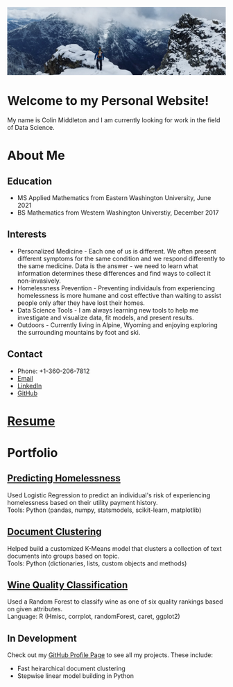![alt text](./images/static_peak.jpg "September 2021 - Static Peak, Tetons, WY")

# Welcome to my Personal Website!
My name is Colin Middleton and I am currently looking for work in the field of Data Science.  

# About Me
## Education
* MS Applied Mathematics from Eastern Washington University, June 2021  
* BS Mathematics from Western Washington Universtiy, December 2017  

## Interests
* Personalized Medicine - Each one of us is different. We often present different symptoms for the same condition and we respond differently to the same medicine. Data is the answer - we need to learn what information determines these differences and find ways to collect it non-invasively.   
* Homelessness Prevention - Preventing individauls from experiencing homelessness is more humane and cost effective than waiting to assist people only after they have lost their homes. 
* Data Science Tools - I am always learning new tools to help me investigate and visualize data, fit models, and present results.  
* Outdoors - Currently living in Alpine, Wyoming and enjoying exploring the surrounding mountains by foot and ski.
 
## Contact 
* Phone: +1-360-206-7812  
* [Email](mailto:colindmiddleton@gmail.com)  
* [LinkedIn](https://www.linkedin.com/in/colin-middleton-000/)  
* [GitHub](https://github.com/middlec000)  

# [Resume](./resume/resume.pdf)

# Portfolio
## [Predicting Homelessness](https://github.com/middlec000/SPA_predict_homelessness)
Used Logistic Regression to predict an individual's risk of experiencing homelessness based on their utility payment history.  
Tools: Python (pandas, numpy, statsmodels, scikit-learn, matplotlib)

## [Document Clustering](https://github.com/middlec000/cord19clustering)
Helped build a customized K-Means model that clusters a collection of text documents into groups based on topic.  
Tools: Python (dictionaries, lists, custom objects and methods)

## [Wine Quality Classification](https://github.com/middlec000/wine_quality)
Used a Random Forest to classify wine as one of six quality rankings based on given attributes.  
Language: R (Hmisc, corrplot, randomForest, caret, ggplot2)

## In Development
Check out my [GitHub Profile Page](https://github.com/middlec000) to see all my projects. These include:
* Fast heirarchical document clustering  
* Stepwise linear model building in Python  